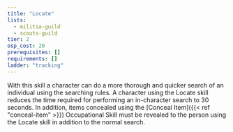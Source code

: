 ```yaml
---
title: "Locate"
lists:
  - militia-guild
  - scouts-guild
tier: 2
osp_cost: 20
prerequisites: []
requirements: []
ladder: "tracking"
---
```


With this skill a character can do a more thorough and quicker search of an individual using the searching rules. A character using the Locate skill reduces the time required for performing an in-character search to 30 seconds. In addition, items concealed using the [Conceal Item]({{< ref "conceal-item" >}}) Occupational Skill must be revealed to the person using the Locate skill in addition to the normal search.

